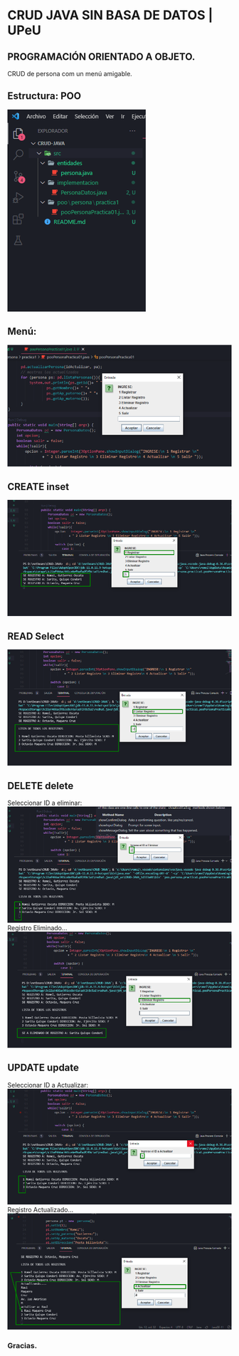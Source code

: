 # CRUD JAVA SIN BASA DE DATOS | UPeU
## PROGRAMACIÓN ORIENTADO A OBJETO.
CRUD de persona com un menú amigable.
## Estructura: POO
![Estructura POO](/img/estructura.png "Estructura POO")
## Menú:
![Menú CRUD](/img/menu.png "Menú CRUD")
## CREATE inset
![POO CREATE](/img/create.png "POO CREATE")
## READ Select
![POO READ](/img/read.png "POO READ")
## DELETE delete
Seleccionar ID  a eliminar:
![POO DELETE](/img/deleteID.png "POO DELETE")
Registro Eliminado...
![POO DELETE](/img/delete.png "POO DELETE")
## UPDATE update
Seleccionar ID a Actualizar:
![POO UPDATE](/img/updateID.png "POO UPDATE")
Registro Actualizado...
![POO DELETE](/img/update.png "POO DELETE")

### Gracias.